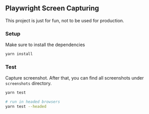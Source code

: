 ## Playwright Screen Capturing

This project is just for fun, not to be used for production.


### Setup

Make sure to install the dependencies

```bash
yarn install
```

### Test

Capture screenshot. After that, you can find all screenshots under `screenshots` directory.

``` bash
yarn test

# run in headed browsers
yarn test --headed
```
